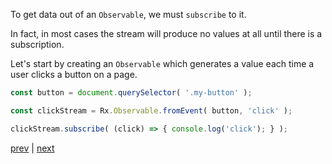 To get data out of an `Observable`, we must `subscribe` to it.

In fact, in most cases the stream will produce no values at all until
there is a subscription.

Let's start by creating an `Observable` which generates a value each
time a user clicks a button on a page.

```js
const button = document.querySelector( '.my-button' );

const clickStream = Rx.Observable.fromEvent( button, 'click' );

clickStream.subscribe( (click) => { console.log('click'); } );
```

[prev](04.md) | [next](06.md)